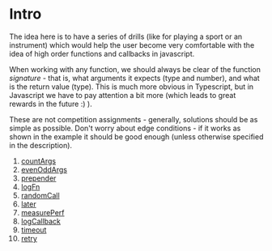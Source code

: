 # Intro

The idea here is to have a series of drills (like for playing a sport or an instrument) which would help the user become very comfortable with the idea of high order functions and callbacks in javascript.

When working with any function, we should always be clear of the function _signature_ - that is, what arguments it expects (type and number), and what is the return value (type).
This is much more obvious in Typescript, but in Javascript we have to pay attention a bit more (which leads to great rewards in the future :) ). 

These are not competition assignments - generally, solutions should be as simple as possible. Don't worry about edge conditions - if it works as shown in the example it should be good enough (unless otherwise specified in the description).

1. [countArgs](./01_countArgs.md)
2. [evenOddArgs](./02_evenOddArgs.md)
3. [prepender](./03_prepender.md)
4. [logFn](./04_logFn.md)
5. [randomCall](./05_randomCall.md)
6. [later](./06_later.md)
7. [measurePerf](./07_callbackPerf.md)
8. [logCallback](./08_logCallback.md)
9. [timeout](./09_timeout.md)
10. [retry](./10_retry.md)
